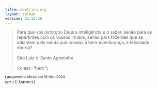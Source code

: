 ```yaml
---
title: doutrina.org
layout: splash
version: 23.12.20
---
```


> Para que vos outorgou Deus a inteligência e o saber, senão para os repartirdes com os vossos irmãos, senão para fazerdes que se adiantem pela senda que conduz à bem-aventurança, à felicidade eterna?  
><br>
> São Luiz e &nbsp;Santo Agostinho
><br>
><br>
{:class="hero"}

 <small>Lançamento oficial em 18-Abr-2024<br>
 (em <span id="demo"></span>)</small>
 {:.banner}

<script>
    // Set the date we're counting down to
var countDownDate = new Date("Apr 18, 2024 09:00").getTime();

// Update the count down every 1 second
var x = setInterval(function() {

  // Get today's date and time
  var now = new Date().getTime();
    
  // Find the distance between now and the count down date
  var distance = countDownDate - now;
    
  // Time calculations for days, hours, minutes and seconds
  var days = Math.floor(distance / (1000 * 60 * 60 * 24));
    
  // Output the result in an element with id="demo"
  document.getElementById("demo").innerHTML = days + " dias" ;
    
  // If the count down is over, write some text 
  if (distance < 0) {
    clearInterval(x);
    document.getElementById("demo").innerHTML = "Oficialmente Aberto";
  }
}, 1000);
</script>
